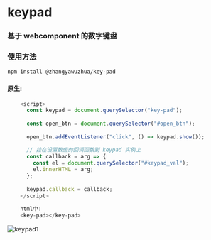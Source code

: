 # keypad

### 基于 webcomponent 的数字键盘

### 使用方法

    npm install @zhangyawuzhua/key-pad

#### 原生:

```javascript
    <script>
      const keypad = document.querySelector("key-pad");
  
      const open_btn = document.querySelector("#open_btn");
  
      open_btn.addEventListener("click", () => keypad.show());

      // 挂在设置数值的回调函数到 keypad 实例上
      const callback = arg => {
        const el = document.querySelector("#keypad_val");
        el.innerHTML = arg;
      };
  
      keypad.callback = callback;
    </script>

    html中: 
    <key-pad></key-pad>


```

![keypad1](https://github.com/skzhangyawuzhua/key-pad/assets/44012317/17992315-f566-49eb-8a81-497c3336f875)
